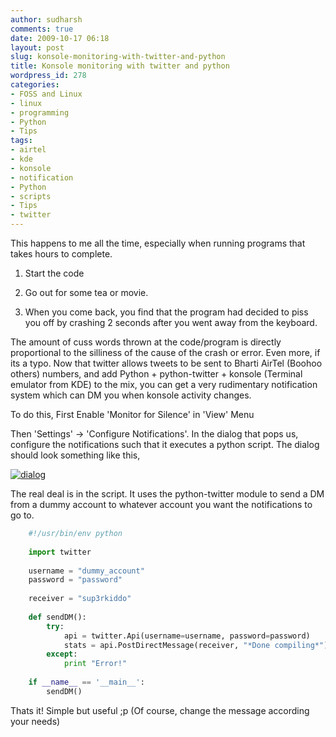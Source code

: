 ```yaml
---
author: sudharsh
comments: true
date: 2009-10-17 06:18
layout: post
slug: konsole-monitoring-with-twitter-and-python
title: Konsole monitoring with twitter and python
wordpress_id: 278
categories:
- FOSS and Linux
- linux
- programming
- Python
- Tips
tags:
- airtel
- kde
- konsole
- notification
- Python
- scripts
- Tips
- twitter
---
```


This happens to me all the time, especially when running programs that takes hours to complete.



	
  1. Start the code

	
  2. Go out for some tea or movie.

	
  3. When you come back, you find that the program had decided to piss you off by crashing 2 seconds after you went away from the keyboard.


The amount of cuss words thrown at the code/program is directly proportional to the silliness of the cause of the crash or error. Even more, if its a typo. Now that twitter allows tweets to be sent to Bharti AirTel (Boohoo others) numbers, and add Python + python-twitter + konsole (Terminal emulator from KDE) to the mix, you can get a very rudimentary notification system which can DM you when konsole activity changes.

To do this, First Enable 'Monitor for Silence' in 'View' Menu

Then  'Settings' -> 'Configure Notifications'. In the dialog that pops us, configure the notifications such that it executes a python script. The dialog should look something like this,

[![dialog](http://sudharsh.files.wordpress.com/2009/10/multi_sentiment2.png?w=247)](http://sudharsh.files.wordpress.com/2009/10/multi_sentiment2.png)

The real deal is in the script. It uses the python-twitter module to send a DM from a dummy account to whatever account you want the notifications to go to.

``` python    
    #!/usr/bin/env python
    
    import twitter
    
    username = "dummy_account"
    password = "password"
    
    receiver = "sup3rkiddo"
    
    def sendDM():
        try:
            api = twitter.Api(username=username, password=password)
            stats = api.PostDirectMessage(receiver, "*Done compiling*")
        except:
            print "Error!"
    
    if __name__ == '__main__':
        sendDM()
```    


Thats it! Simple but useful ;p (Of course, change the message according your needs)
